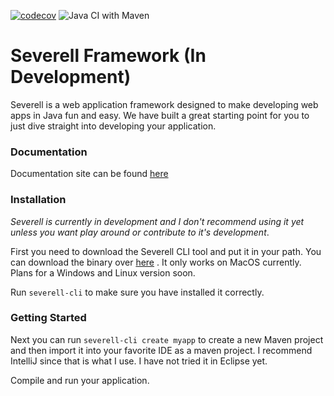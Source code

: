 [![codecov](https://img.shields.io/codecov/c/gh/mitchdennett/severell?label=codecov&logo=codecov)](https://codecov.io/gh/mitchdennett/severell) ![Java CI with Maven](https://github.com/mitchdennett/severell-core/workflows/Java%20CI%20with%20Maven/badge.svg)

# Severell Framework (In Development)

Severell is a web application framework designed to make developing web apps in Java fun and easy.
We have built a great starting point for you to just dive straight into developing your application. 

### Documentation
Documentation site can be found [here](https://www.severell.com)

### Installation
*Severell is currently in development and I don't recommend using it yet unless you want play around or contribute
to it's development*. 

First you need to download the Severell CLI tool and put it in your path. You can download the binary over [here](https://github.com/mitchdennett/severell-cli/releases/download/0.0.1-alpha.1/severell-cli)
. It only works on MacOS currently. Plans for a Windows and Linux version soon. 

Run `severell-cli` to make sure you have installed it correctly. 

### Getting Started

Next you can run `severell-cli create myapp` to create a new Maven project and then import it into your favorite IDE as a maven project. I recommend IntelliJ since
that is what I use. I have not tried it in Eclipse yet. 

Compile and run your application. 


